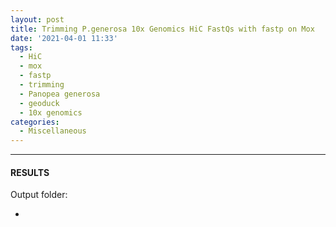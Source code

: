 ```yaml
---
layout: post
title: Trimming P.generosa 10x Genomics HiC FastQs with fastp on Mox
date: '2021-04-01 11:33'
tags: 
  - HiC
  - mox
  - fastp
  - trimming
  - Panopea generosa
  - geoduck
  - 10x genomics
categories: 
  - Miscellaneous
---
```




---

#### RESULTS

Output folder:

- []()

